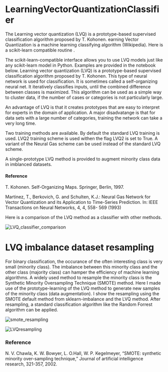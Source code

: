 # LearningVectorQuantizationClassifier
The Learning vector quantization (LVQ) is a prototype-based supervised   classification algorithm proposed by T. Kohonen.
earning Vector Quantization is a machine learning classifying algorithm (Wikipedia). Here is a scikit-learn compatible routine .

The scikit-learn-compatible interface allows you to use LVQ models just like any scikit-learn model in Python. Examples are provided in the notebook below. Learning vector quantization (LVQ) is a prototype-based supervised classification algorithm proposed by T. Kohonen. This type of neural network is used for classification. It is sometimes called a self-organizing neural net. It iteratively classifies inputs, until the combined difference between classes is maximized. This algorithm can be used as a simple way to cluster data, if the number of cases or categories is not particularly large.

An advantage of LVQ is that it creates prototypes that are easy to interpret for experts in the domain of application. A major disadvatange is that for data sets with a large number of categories, training the network can take a very long time.

Two training methods are available. By default the standard LVQ training is used. LVQ2 training scheme is  used withen the flag LVQ2 is set to True. A variant of the Neural Gas scheme can be used instead of the standard LVQ scheme.

A single-prototype LVQ method is provided to augment minority class data in imblanced datasets.

#### Reference

T. Kohonen. Self-Organizing Maps. Springer, Berlin, 1997.

Martinez, T., Berkovich, G. and Schulten, K.J.: Neural Gas Network for Vector Quantization and its Application to Time-Series Prediction. In: IEEE Transactions on Neural Networks, 4, 4, 558- 569 (1993)

Here is a comparison of the LVQ method as a classifier with other methods.

![LVQ_classifier_comparison](https://github.com/wfthi/LearningVectorQuantizationClassifier/assets/94956037/aec4c3da-9106-4c5a-860d-3175bd1601d6)

# LVQ imbalance dataset resampling

For binary classification, the occurance of the often interesting class is very small (minority class). The imbalance between this minority class and the other class (majority class) can hamper the efficiency of machine learning algorithms. A widely used method to resample the minority class is the Synthetic Minority Oversampling Technique (SMOTE) method. Here I made use of the prototype-learning of the LVQ method to generate new samples of the minority class (data augmentation). I show the resampling using the SMOTE default method from sklearn-imbalance and the LVQ method. After resampling, a standard classification algorithm like the Random Forrest algorithm can be applied.

![smote_resampling](https://github.com/wfthi/LearningVectorQuantizationClassifier/assets/94956037/18303f9c-dfeb-4626-bbae-97ca6e6743e9)

![LVQresampling](https://github.com/wfthi/LearningVectorQuantizationClassifier/assets/94956037/92ae9dfa-38c5-477f-a2eb-aff1e0e22bd7)

### Reference

N. V. Chawla, K. W. Bowyer, L. O.Hall, W. P. Kegelmeyer, “SMOTE: synthetic minority over-sampling technique,” Journal of artificial intelligence research, 321-357, 2002.

